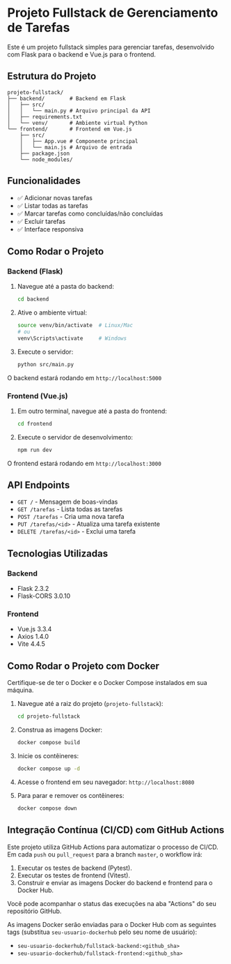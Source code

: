 # Projeto Fullstack de Gerenciamento de Tarefas

Este é um projeto fullstack simples para gerenciar tarefas, desenvolvido com Flask para o backend e Vue.js para o frontend.

## Estrutura do Projeto

```
projeto-fullstack/
├── backend/        # Backend em Flask
│   ├── src/
│   │   └── main.py # Arquivo principal da API
│   ├── requirements.txt
│   └── venv/       # Ambiente virtual Python
└── frontend/       # Frontend em Vue.js
    ├── src/
    │   ├── App.vue # Componente principal
    │   └── main.js # Arquivo de entrada
    ├── package.json
    └── node_modules/
```

## Funcionalidades

- ✅ Adicionar novas tarefas
- ✅ Listar todas as tarefas
- ✅ Marcar tarefas como concluídas/não concluídas
- ✅ Excluir tarefas
- ✅ Interface responsiva

## Como Rodar o Projeto

### Backend (Flask)

1. Navegue até a pasta do backend:
   ```bash
   cd backend
   ```

2. Ative o ambiente virtual:
   ```bash
   source venv/bin/activate  # Linux/Mac
   # ou
   venv\Scripts\activate     # Windows
   ```

3. Execute o servidor:
   ```bash
   python src/main.py
   ```

O backend estará rodando em `http://localhost:5000`

### Frontend (Vue.js)

1. Em outro terminal, navegue até a pasta do frontend:
   ```bash
   cd frontend
   ```

2. Execute o servidor de desenvolvimento:
   ```bash
   npm run dev
   ```

O frontend estará rodando em `http://localhost:3000`

## API Endpoints

- `GET /` - Mensagem de boas-vindas
- `GET /tarefas` - Lista todas as tarefas
- `POST /tarefas` - Cria uma nova tarefa
- `PUT /tarefas/<id>` - Atualiza uma tarefa existente
- `DELETE /tarefas/<id>` - Exclui uma tarefa

## Tecnologias Utilizadas

### Backend
- Flask 2.3.2
- Flask-CORS 3.0.10

### Frontend
- Vue.js 3.3.4
- Axios 1.4.0
- Vite 4.4.5

## Como Rodar o Projeto com Docker

Certifique-se de ter o Docker e o Docker Compose instalados em sua máquina.

1.  Navegue até a raiz do projeto (`projeto-fullstack`):
    ```bash
    cd projeto-fullstack
    ```

2.  Construa as imagens Docker:
    ```bash
    docker compose build
    ```

3.  Inicie os contêineres:
    ```bash
    docker compose up -d
    ```

4.  Acesse o frontend em seu navegador: `http://localhost:8080`

5.  Para parar e remover os contêineres:
    ```bash
    docker compose down
    ```

## Integração Contínua (CI/CD) com GitHub Actions

Este projeto utiliza GitHub Actions para automatizar o processo de CI/CD. Em cada `push` ou `pull_request` para a branch `master`, o workflow irá:

1.  Executar os testes de backend (Pytest).
2.  Executar os testes de frontend (Vitest).
3.  Construir e enviar as imagens Docker do backend e frontend para o Docker Hub.

Você pode acompanhar o status das execuções na aba "Actions" do seu repositório GitHub.

As imagens Docker serão enviadas para o Docker Hub com as seguintes tags (substitua `seu-usuario-dockerhub` pelo seu nome de usuário):

*   `seu-usuario-dockerhub/fullstack-backend:<github_sha>`
*   `seu-usuario-dockerhub/fullstack-frontend:<github_sha>`
